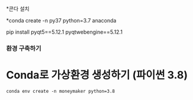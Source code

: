 *콘다 설치

*conda create -n py37 python=3.7 anaconda

pip install pyqt5==5.12.1 pyqtwebengine==5.12.1








### 환경 구축하기


# Conda로 가상환경 생성하기 (파이썬 3.8) 
```
conda env create -n moneymaker python=3.8
```


